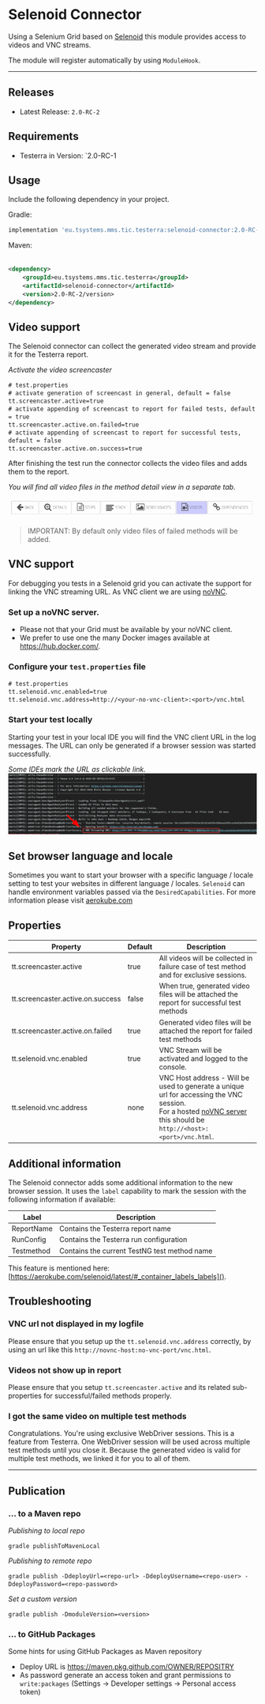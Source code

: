 # Selenoid Connector

Using a Selenium Grid based on [Selenoid](https://github.com/aerokube/selenoid) this module provides access to videos and VNC
streams.

The module will register automatically by using `ModuleHook`.

---- 

## Releases

* Latest Release: `2.0-RC-2`

## Requirements

* Testerra in Version: `2.0-RC-1

## Usage

Include the following dependency in your project.

Gradle:

````groovy
implementation 'eu.tsystems.mms.tic.testerra:selenoid-connector:2.0-RC-2'
````

Maven:

````xml

<dependency>
    <groupId>eu.tsystems.mms.tic.testerra</groupId>
    <artifactId>selenoid-connector</artifactId>
    <version>2.0-RC-2/version>
</dependency>
````

## Video support

The Selenoid connector can collect the generated video stream and provide it for the Testerra report.

*Activate the video screencaster*

````
# test.properties
# activate generation of screencast in general, default = false
tt.screencaster.active=true
# activate appending of screencast to report for failed tests, default = true
tt.screencaster.active.on.failed=true
# activate appending of screencast to report for successful tests, default = false
tt.screencaster.active.on.success=true
````

After finishing the test run the connector collects the video files and adds them to the report.

*You will find all video files in the method detail view in a separate tab.*

![](doc/selenoid_connector_report_video_tab.png)

> IMPORTANT: By default only video files of failed methods will be added.

## VNC support

For debugging you tests in a Selenoid grid you can activate the support for linking the VNC streaming URL. As VNC client we are
using [noVNC](https://github.com/novnc/noVNC).

### Set up a noVNC server.

* Please not that your Grid must be available by your noVNC client.
* We prefer to use one the many Docker images available at https://hub.docker.com/.

### Configure your `test.properties` file

````
# test.properties
tt.selenoid.vnc.enabled=true
tt.selenoid.vnc.address=http://<your-no-vnc-client>:<port>/vnc.html
````

### Start your test locally

Starting your test in your local IDE you will find the VNC client URL in the log messages. The URL can only be generated if a
browser session was started successfully.

*Some IDEs mark the URL as clickable link.*
![](doc/selenoid_connector_vnc_url.png)

## Set browser language and locale

Sometimes you want to start your browser with a specific language / locale setting to test your websites in different language /
locales. `Selenoid` can handle environment variables passed via the `DesiredCapabilities`. For more information please visit
[aerokube.com](https://aerokube.com/selenoid/latest/#_per_session_environment_variables_env)

## Properties

|Property|Default|Description|
|---|---|---|
|tt.screencaster.active|true|All videos will be collected in failure case of test method and for exclusive sessions.|
|tt.screencaster.active.on.success|false|When true, generated video files will be attached the report for successful test methods|
|tt.screencaster.active.on.failed|true|Generated video files will be attached the report for failed test methods|
|tt.selenoid.vnc.enabled|true|VNC Stream will be activated and logged to the console.|
|tt.selenoid.vnc.address|none|VNC Host address - Will be used to generate a unique url for accessing the VNC session. <br> For a hosted [noVNC server](https://github.com/novnc/noVNC) this should be `http://<host>:<port>/vnc.html`.|

## Additional information

The Selenoid connector adds some additional information to the new browser session. It uses the ``label`` capability to mark the session with the following information if available:

|Label|Description|
|---|---|
| ReportName | Contains the Testerra report name |
| RunConfig | Contains the Testerra run configuration |
| Testmethod | Contains the current TestNG test method name |

This feature is mentioned here: [https://aerokube.com/selenoid/latest/#_container_labels_labels](). 

## Troubleshooting

### VNC url not displayed in my logfile

Please ensure that you setup up the `tt.selenoid.vnc.address` correctly, by using an url like
this `http://novnc-host:no-vnc-port/vnc.html`.

### Videos not show up in report

Please ensure that you setup `tt.screencaster.active` and its related sub-properties for successful/failed methods properly.

### I got the same video on multiple test methods

Congratulations. You're using exclusive WebDriver sessions. This is a feature from Testerra. One WebDriver session will be used
across multiple test methods until you close it. Because the generated video is valid for multiple test methods, we linked it for
you to all of them.

---

## Publication

### ... to a Maven repo

_Publishing to local repo_
```shell
gradle publishToMavenLocal
```

_Publishing to remote repo_
```shell
gradle publish -DdeployUrl=<repo-url> -DdeployUsername=<repo-user> -DdeployPassword=<repo-password>
```

_Set a custom version_
```shell
gradle publish -DmoduleVersion=<version>
```
### ... to GitHub Packages

Some hints for using GitHub Packages as Maven repository

* Deploy URL is https://maven.pkg.github.com/OWNER/REPOSITRY
* As password generate an access token and grant permissions to ``write:packages`` (Settings -> Developer settings -> Personal access token)
